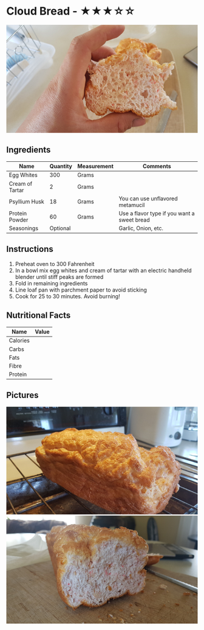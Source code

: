 # Cloud Bread - ★★★☆☆

![Slice](./20210530_Slice.jpg)

## Ingredients

| Name            | Quantity | Measurement | Comments                                    |
| --------------- | -------- | ----------- | ------------------------------------------- |
| Egg Whites      | 300      | Grams       |                                             |
| Cream of Tartar | 2        | Grams       |                                             |
| Psyllium Husk   | 18       | Grams       | You can use unflavored metamucil            |
| Protein Powder  | 60       | Grams       | Use a flavor type if you want a sweet bread |
| Seasonings      | Optional |             | Garlic, Onion, etc.                         |

## Instructions

1.  Preheat oven to 300 Fahrenheit
2.  In a bowl mix egg whites and cream of tartar with an electric handheld blender until stiff peaks are formed
3.  Fold in remaining ingredients
4.  Line loaf pan with parchment paper to avoid sticking
5.  Cook for 25 to 30 minutes. Avoid burning!

## Nutritional Facts

| Name     | Value |
| -------- | ----- |
| Calories |       |
| Carbs    |       |
| Fats     |       |
| Fibre    |       |
| Protein  |       |

## Pictures

![Loaf](./20210530_Loaf.jpg)
![Crumb](./20210530_Crumb.jpg)